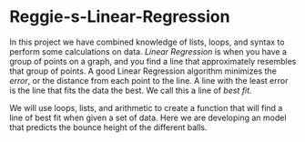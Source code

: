 # Reggie-s-Linear-Regression
In this project we have combined knowledge of lists, loops, and syntax to perform some calculations on  data.
_Linear Regression_ is when you have a group of points on a graph, and you find a line that approximately resembles that group of points. A good Linear Regression algorithm minimizes the _error_, or the distance from each point to the line. A line with the least error is the line that fits the data the best. We call this a line of _best fit_.

We will use loops, lists, and arithmetic to create a function that will find a line of best fit when given a set of data.
Here we are developing an model that predicts the bounce height of the different balls.
